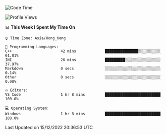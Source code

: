 <!--START_SECTION:waka-->
![Code Time](http://img.shields.io/badge/Code%20Time-27%20hrs%2031%20mins-blue)

![Profile Views](http://img.shields.io/badge/Profile%20Views-0-blue)

📊 **This Week I Spent My Time On** 

```text
⌚︎ Time Zone: Asia/Hong_Kong

💬 Programming Languages: 
C++                      42 mins             ███████████████░░░░░░░░░░   61.81% 
INI                      26 mins             █████████░░░░░░░░░░░░░░░░   37.97% 
Markdown                 0 secs              ░░░░░░░░░░░░░░░░░░░░░░░░░   0.14% 
Other                    0 secs              ░░░░░░░░░░░░░░░░░░░░░░░░░   0.08%

🔥 Editors: 
VS Code                  1 hr 8 mins         █████████████████████████   100.0%

💻 Operating System: 
Windows                  1 hr 8 mins         █████████████████████████   100.0%

```


 Last Updated on 15/12/2022 20:36:53 UTC
<!--END_SECTION:waka-->
